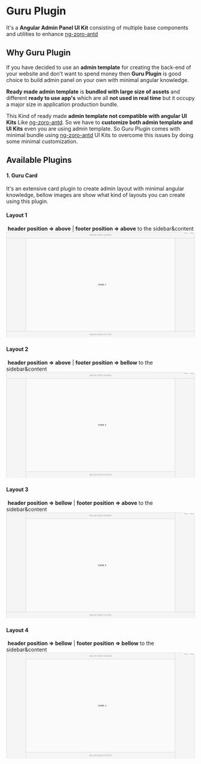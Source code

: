 # Guru Plugin
It's a **Angular Admin Panel UI Kit** consisting of multiple base components and utilities to enhance [ng-zoro-antd](https://ng.ant.design/docs/introduce/en "ng-zoro-antd")



## Why Guru Plugin

If you have decided to use an **admin template** for creating the back-end of your website and don't want to spend money then **Guru Plugin** is good choice to build admin panel on your own with minimal angular knowledge.

**Ready made admin template** is **bundled with large size of assets** and different **ready to use app's** which are all **not used in real time** but it occupy a major size in application production bundle.

This Kind of ready made **admin template not compatible with angular UI Kits** Like [ng-zoro-antd](https://ng.ant.design/docs/introduce/en "ng-zoro-antd"). So we have to **customize both admin template and UI Kits** even you are using admin template. So Guru Plugin comes with minimal bundle using [ng-zoro-antd](https://ng.ant.design/docs/introduce/en "ng-zoro-antd") UI Kits to overcome this issues by doing some minimal customization.



## Available Plugins

#### **1. Guru Card** 

It's an extensive card plugin to create admin layout with minimal angular knowledge, bellow images are show what kind of layouts you can create using this plugin.



#### Layout 1

​	**header position => above** | **footer position => above** to the sidebar&content
​	<img src=".\docs\screenshots\Type-1.JPG" alt="Type-1" style="zoom: 50%;" />



#### Layout 2

​	**header position => above** | **footer position => bellow**  to the sidebar&content
​	<img src=".\docs\screenshots\Type-2.JPG" style="zoom:50%;" />



#### Layout 3

​	**header position => bellow** | **footer position => above** to the sidebar&content
​	<img src=".\docs\screenshots\type-3.JPG" style="zoom:50%;" />



#### Layout 4

​	**header position => bellow** | **footer position => bellow** to the sidebar&content
​	<img src=".\docs\screenshots\type-4.JPG" style="zoom:50%;" />

